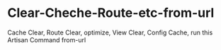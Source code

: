 # Clear-Cheche-Route-etc-from-url
Cache Clear, Route Clear, optimize, View Clear, Config Cache, run this Artisan Command  from-url
